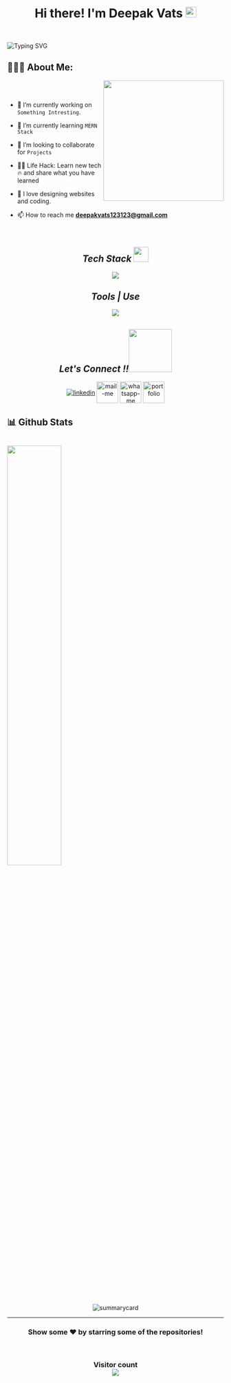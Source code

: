 
 <h1 align="center">Hi there! I'm Deepak Vats <img src="https://media.giphy.com/media/hvRJCLFzcasrR4ia7z/giphy.gif" width="25px"> </h1>
 <br>

 ![Typing SVG](https://readme-typing-svg.herokuapp.com?font=comfortaa&color=016EEA&size=24&width=500&lines=Currently+Learning+Full-Stack+Web+Development;Open-Source+Developer;Nice+to+meet+you...)
  <br>
   ## 👨🏻‍💻 About Me:

<img  src="https://www.wingstechsolutions.com/wp-content/uploads/2022/03/full-stack-development.gif" height="280px" align="right" />

 <br>
  <br>

- 🔭 I’m currently working on `Something Intresting`.

- 🌱 I’m currently learning `MERN Stack`

- 👯 I’m looking to collaborate for `Projects`

- 👨‍💻 Life Hack: Learn new tech :fire: and share what you have learned 

- 💓 I love designing websites and coding.

- 📫 How to reach me **deepakvats123123@gmail.com**

<br>






<h2 align="center"><i>Tech Stack <img src="https://camo.githubusercontent.com/beb64ff21c883e318e4f5db5231c2ba4175705bea1c9249e82a41ab375db4f75/68747470733a2f2f6d65646961322e67697068792e636f6d2f6d656469612f51737347456d706b79454f684243623765312f67697068792e6769663f6369643d656366303565343761306e336769316266716e74716d6f62386739616964316f796a327772336473336d67373030626c267269643d67697068792e676966" width="35"/></i></h2>
<p align="center">
  <a>
    <img src="https://skillicons.dev/icons?i=html,css,js,react,redux,bootstrap,express,mongodb,nodejs," />
  </a>
</p>


<!-- <img src="" alt="" /> -->
<h2 align="center"><i>Tools | Use</i></h2>
<p align="center">
  <a>
    <img src="https://skillicons.dev/icons?i=bash,codepen,firebase,git,github,heroku,netlify,powershell,vscode,visualstudio," />
  </a>
</p>



<h2 align="center"><i>Let's Connect !!<img src="https://raw.githubusercontent.com/ShahriarShafin/ShahriarShafin/main/Assets/handshake.gif" width="100" /></i></h2>

<p align="center">
  <a href="https://www.linkedin.com/in/deepak-vats-profile" target="blank"><img align="center" src="https://skillicons.dev/icons?i=linkedin" alt="linkedin" /></a>
  <a title="deepakvats123123@gmail.com" href="mailto:deepakvats123123@gmail.com" target="blank"><img align="center"  src="https://cdn-icons-png.flaticon.com/128/888/888853.png"  width="50px"   alt="mail-me" /></a>
  <a href="https://wa.me/8979405953" target="blank"><img align="center" src="https://cdn-icons-png.flaticon.com/128/733/733585.png" width="50px"  alt="whatsapp-me" /></a>
  <a href="https://deepak-vats-portfolio.netlify.app/" target="_blank"><img align="center" src="https://user-images.githubusercontent.com/107247913/185736439-402f6025-1e63-4eb3-b770-aacd5e4b1386.png"  width="50px" alt="portfolio" /></a>
    <!-- <a href="#" target="_blank"><img align="center" src="https://skillicons.dev/icons?i=twitter"  alt="portfolio" /></a> -->
</p>



<h2>📊 Github Stats</h2>
<br/>

<div>
  <img width="50%" src="https://github-readme-stats.vercel.app/api?username=deepakvats123&show_icons=true&theme=dark" />
<!--   <img width="49%" src="https://github-readme-stats.vercel.app/api/top-langs/?username=deepakvats123&layout=compact&theme=dark" /> -->
</div>
<!--  <br />
<img src="https://activity-graph.herokuapp.com/graph?username=Hardeep317&theme=react-dark" alt="activitygraph&theme=dark" />  -->
<br />
<!-- <p align="center"><img src="https://github-readme-streak-stats.herokuapp.com/?user=deepakvats123&theme=dark" alt=""/></p> -->
<p align="center" ><img src="https://github-profile-trophy.vercel.app/?username=deepakvats123&theme=dark" alt=""/> </p>
<p align="center"><img src="https://github-profile-summary-cards.vercel.app/api/cards/profile-details?username=deepakvats123&theme=vue" alt="summarycard"/> </p>
<hr />
<h3 align="center">
 Show some ❤️ by starring some of the repositories!
</h3>
<br>
<h3 align="center"> 
  Visitor count <br>
  <img src="https://profile-counter.glitch.me/deepakvats123/count.svg" />
</h3>
